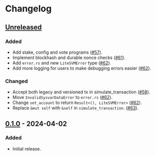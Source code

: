 # Changelog

## [Unreleased]

### Added

- Add stake, config and vote programs ([#57](https://github.com/LiteSVM/litesvm/pull/57)).
- Implement blockhash and durable nonce checks ([#61](https://github.com/LiteSVM/litesvm/pull/61)).
- Add `error.rs` and new `LiteSVMError` type ([#62](https://github.com/LiteSVM/litesvm/pull/62)).
- Add more logging for users to make debugging errors easier ([#62](https://github.com/LiteSVM/litesvm/pull/62)).

### Changed

- Accept both legacy and versioned tx in simulate_transaction ([#58](https://github.com/LiteSVM/litesvm/pull/58)).
- Move `InvalidSysvarDataError` to `error.rs` ([#62](https://github.com/LiteSVM/litesvm/pull/62)).
- Change `set_account` to return `Result<(), LiteSVMError>` ([#62](https://github.com/LiteSVM/litesvm/pull/62)).
- Replace `&mut self` with `&self` in `simulate_transaction`. ([#63](https://github.com/LiteSVM/litesvm/pull/64)).

## [0.1.0] - 2024-04-02

### Added

- Initial release.

[Unreleased]: https://github.com/LiteSVM/litesvm/compare/v0.1.0...HEAD
[0.1.0]: https://github.com/LiteSVM/litesvm/releases/tag/v0.1.0

